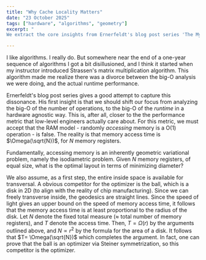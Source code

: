 ```yaml
---
title: "Why Cache Locality Matters"
date: "23 October 2025"
tags: ["hardware", "algorithms", "geometry"]
excerpt: "
We extract the core insights from Ernerfeldt's blog post series 'The Myth of RAM', and present a link between his ideas and the isodiametric problem."

---
```


I like algorithms. I really do. But somewhere near the end of a one-year sequence of algorithms I got a bit disillusioned, and I think it started when my instructor introduced Strassen's matrix multiplication algorithm. This algorithm made me realize there was a divorce between the big-O analysis we were doing, and the actual runtime performance.

Ernerfeldt's blog post series gives a good attempt to capture this dissonance. His first insight is that we should shift our focus from analyzing the big-O of the number of operations, to the big-O of the _runtime_ in a hardware agnostic way. This is, after all, closer to the the performance metric that low-level engineers actually care about. For this metric, we must accept that the RAM model - randomly _accessing_ memory is a O(1) operation - is false. The reality is that memory access time is $\Omega(\sqrt{N})$, for $N$ memory registers.

Fundamentally, accessing memory is an inherently geometric variational problem, namely the isodiametric problem. Given $N$ memory registers, of equal size, what is the optimal layout in terms of minimizing diameter?

We also assume, as a first step, the entire inside space is available for transversal. A obvious competitor for the optimizer is the ball, which is a disk in 2D (to align with the reality of chip manufacturing). Since we can freely transverse inside, the geodesics are straight lines. Since the speed of light gives an upper bound on the speed of memory access time, it follows that the memory access time is at least proportional to the radius of the disk. Let $N$ denote the fixed total measure ($\approx$ total number of memory registers), and $T$ denote the access time. Then, $T=\Omega(r)$ by the arguments outlined above, and $N\propto r^2$ by the formula for the area of a disk. It follows that $T= \Omega(\sqrt{N})$ which completes the argument. In fact, one can prove that the ball is an optimizer via Steiner symmetrization, so this competitor is the optimizer.
